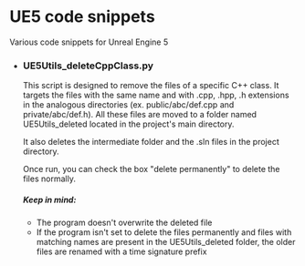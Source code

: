 # UE5 code snippets
Various code snippets for Unreal Engine 5

* ### UE5Utils_deleteCppClass.py
  This script is designed to remove the files of a specific C++ class.  It targets the files with the same name and with .cpp, .hpp, .h extensions in the analogous directories (ex. public/abc/def.cpp and private/abc/def.h). All these files are moved to a folder named UE5Utils_deleted located in the project's main directory.

  It also deletes the intermediate folder and the .sln files in the project directory.

  Once run, you can check the box "delete permanently" to delete the files normally.

  ##### Keep in mind:
  * The program doesn't overwrite the deleted file
  * If the program isn't set to delete the files permanently and files with matching names are present in the UE5Utils_deleted folder, the older files are renamed with a time signature prefix
